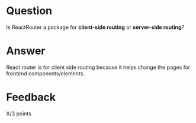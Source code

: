 # Question

Is ReactRouter a package for **client-side routing** or **server-side routing**?

# Answer

React router is for client side routing because it helps change the pages for frontend components/elements. 


# Feedback

X/3 points